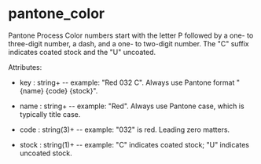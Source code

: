 # pantone_color

Pantone Process Color numbers start with the letter P followed by a one- to three-digit number, a dash, and a one- to two-digit number. The "C" suffix indicates coated stock and the "U" uncoated.

Attributes:

* key : string+ -- example: "Red 032 C". Always use Pantone format "{name} {code} {stock}".
  
* name : string+ -- example: "Red". Always use Pantone case, which is typically title case.

* code : string(3)+ -- example: "032" is red. Leading zero matters.

* stock : string(1)+ -- example: "C" indicates coated stock; "U" indicates uncoated stock.
